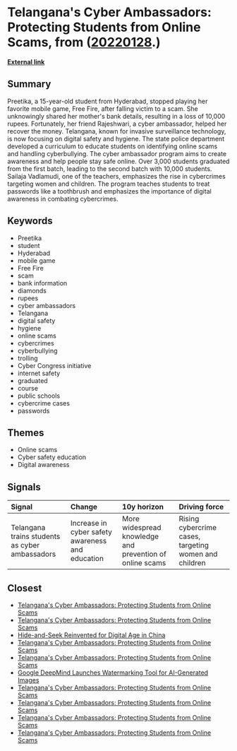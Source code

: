 # __Telangana's Cyber Ambassadors: Protecting Students from Online Scams__, from ([20220128](https://kghosh.substack.com/p/20220128).)

__[External link](https://www.wired.co.uk/article/cyber-ambassadors-india?itm_campaign=BottomRelatedStories&itm_content=footer-recirc)__



## Summary

Preetika, a 15-year-old student from Hyderabad, stopped playing her favorite mobile game, Free Fire, after falling victim to a scam. She unknowingly shared her mother's bank details, resulting in a loss of 10,000 rupees. Fortunately, her friend Rajeshwari, a cyber ambassador, helped her recover the money. Telangana, known for invasive surveillance technology, is now focusing on digital safety and hygiene. The state police department developed a curriculum to educate students on identifying online scams and handling cyberbullying. The cyber ambassador program aims to create awareness and help people stay safe online. Over 3,000 students graduated from the first batch, leading to the second batch with 10,000 students. Sailaja Vadlamudi, one of the teachers, emphasizes the rise in cybercrimes targeting women and children. The program teaches students to treat passwords like a toothbrush and emphasizes the importance of digital awareness in combating cybercrimes.

## Keywords

* Preetika
* student
* Hyderabad
* mobile game
* Free Fire
* scam
* bank information
* diamonds
* rupees
* cyber ambassadors
* Telangana
* digital safety
* hygiene
* online scams
* cybercrimes
* cyberbullying
* trolling
* Cyber Congress initiative
* internet safety
* graduated
* course
* public schools
* cybercrime cases
* passwords

## Themes

* Online scams
* Cyber safety education
* Digital awareness

## Signals

| Signal                                         | Change                                           | 10y horizon                                              | Driving force                                         |
|:-----------------------------------------------|:-------------------------------------------------|:---------------------------------------------------------|:------------------------------------------------------|
| Telangana trains students as cyber ambassadors | Increase in cyber safety awareness and education | More widespread knowledge and prevention of online scams | Rising cybercrime cases, targeting women and children |

## Closest

* [Telangana's Cyber Ambassadors: Protecting Students from Online Scams](b9256c2eb50c1c3e1ea2df625cf259ec)
* [Telangana's Cyber Ambassadors: Protecting Students from Online Scams](b9256c2eb50c1c3e1ea2df625cf259ec)
* [Hide-and-Seek Reinvented for Digital Age in China](b257d0deb52682c702250d6980bcecbd)
* [Telangana's Cyber Ambassadors: Protecting Students from Online Scams](b9256c2eb50c1c3e1ea2df625cf259ec)
* [Telangana's Cyber Ambassadors: Protecting Students from Online Scams](b9256c2eb50c1c3e1ea2df625cf259ec)
* [Google DeepMind Launches Watermarking Tool for AI-Generated Images](d5c399872ea4d28def48f650503511a0)
* [Telangana's Cyber Ambassadors: Protecting Students from Online Scams](b9256c2eb50c1c3e1ea2df625cf259ec)
* [Telangana's Cyber Ambassadors: Protecting Students from Online Scams](b9256c2eb50c1c3e1ea2df625cf259ec)
* [Telangana's Cyber Ambassadors: Protecting Students from Online Scams](b9256c2eb50c1c3e1ea2df625cf259ec)
* [Telangana's Cyber Ambassadors: Protecting Students from Online Scams](b9256c2eb50c1c3e1ea2df625cf259ec)
